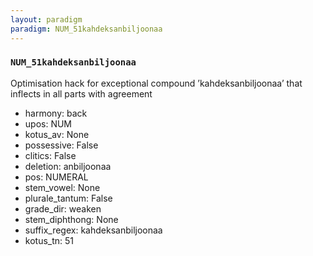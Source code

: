 ```yaml
---
layout: paradigm
paradigm: NUM_51kahdeksanbiljoonaa
---
```

### ` NUM_51kahdeksanbiljoonaa `

Optimisation hack for exceptional compound ’kahdeksanbiljoonaa’ that inflects in all parts with agreement
* harmony: back
* upos: NUM
* kotus_av: None
* possessive: False
* clitics: False
* deletion: anbiljoonaa
* pos: NUMERAL
* stem_vowel: None
* plurale_tantum: False
* grade_dir: weaken
* stem_diphthong: None
* suffix_regex: kahdeksanbiljoonaa
* kotus_tn: 51
